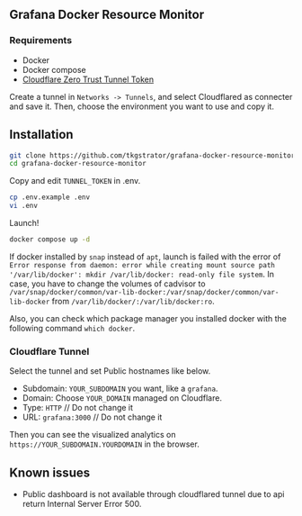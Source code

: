 ## Grafana Docker Resource Monitor

### Requirements

- Docker
- Docker compose
- [Cloudflare Zero Trust Tunnel Token](https://one.dash.cloudflare.com/)

Create a tunnel in `Networks -> Tunnels`, and select Cloudflared as connecter and save it. Then, choose the environment you want to use and copy it.

## Installation

```zsh
git clone https://github.com/tkgstrator/grafana-docker-resource-monitor.git
cd grafana-docker-resource-monitor
```

Copy and edit `TUNNEL_TOKEN` in .env.

```zsh
cp .env.example .env
vi .env
```

Launch!

```zsh
docker compose up -d
```

If docker installed by `snap` instead of `apt`, launch is failed with the error of `Error response from daemon: error while creating mount source path '/var/lib/docker': mkdir /var/lib/docker: read-only file system`. In case, you have to change the volumes of cadvisor to `/var/snap/docker/common/var-lib-docker:/var/snap/docker/common/var-lib-docker` from `/var/lib/docker/:/var/lib/docker:ro`.

Also, you can check which package manager you installed docker with the following command `which docker`.

### Cloudflare Tunnel

Select the tunnel and set Public hostnames like below.

- Subdomain: `YOUR_SUBDOMAIN` you want, like a `grafana`.
- Domain: Choose `YOUR_DOMAIN` managed on Cloudflare.
- Type: `HTTP` // Do not change it
- URL: `grafana:3000` // Do not change it

Then you can see the visualized analytics on `https://YOUR_SUBDOMAIN.YOURDOMAIN` in the browser.

## Known issues

- Public dashboard is not available through cloudflared tunnel due to api return Internal Server Error 500.
